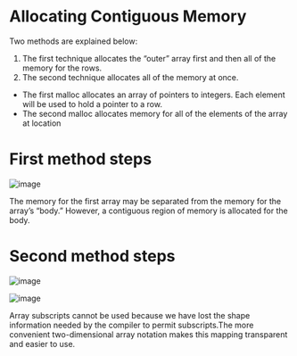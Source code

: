 # Allocating Contiguous Memory
Two methods are explained below:
1. The first technique allocates the “outer” array first and then all of the memory for the rows.
2. The second technique allocates all of the memory at once.

- The first malloc allocates an array of pointers to integers. Each element will be used to hold a pointer to a row.
- The second malloc allocates memory for all of the elements of the array at location

# First method steps

![image](https://user-images.githubusercontent.com/84629235/142712636-aec8b1e9-c2ae-4ffd-976a-cb54041e1ee4.png)

The memory for the first array may be separated from the memory for the array’s “body.” However, a contiguous region of memory is allocated for the body.

# Second method steps

![image](https://user-images.githubusercontent.com/84629235/142712745-505781dd-5f8e-4eb8-a28d-8dc031f363c8.png)

![image](https://user-images.githubusercontent.com/84629235/142712768-42007489-411a-4a52-8f4d-82810fc8da20.png)

Array subscripts cannot be used because we have lost the shape information needed by
the compiler to permit subscripts.The more convenient two-dimensional array notation makes this mapping
transparent and easier to use.
